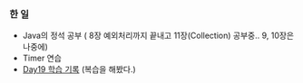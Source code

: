### 한 일

- Java의 정석 공부 ( 8장 예외처리까지 끝내고 11장(Collection) 공부중.. 9, 10장은 나중에)
- Timer 연습
- [Day19 학습 기록](https://github.com/jeremy0405/Codesquad_Cocoa/wiki/Day19) (복습을 해봤다.)

